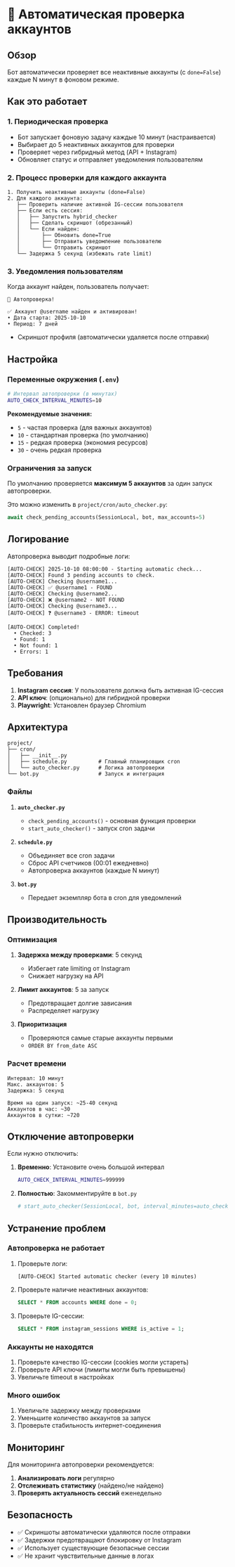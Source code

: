 # 🤖 Автоматическая проверка аккаунтов

## Обзор

Бот автоматически проверяет все неактивные аккаунты (с `done=False`) каждые N минут в фоновом режиме.

## Как это работает

### 1. **Периодическая проверка**
- Бот запускает фоновую задачу каждые 10 минут (настраивается)
- Выбирает до 5 неактивных аккаунтов для проверки
- Проверяет через гибридный метод (API + Instagram)
- Обновляет статус и отправляет уведомления пользователям

### 2. **Процесс проверки для каждого аккаунта**

```
1. Получить неактивные аккаунты (done=False)
2. Для каждого аккаунта:
   ├── Проверить наличие активной IG-сессии пользователя
   ├── Если есть сессия:
   │   ├── Запустить hybrid_checker
   │   ├── Сделать скриншот (обрезанный)
   │   └── Если найден:
   │       ├── Обновить done=True
   │       ├── Отправить уведомление пользователю
   │       └── Отправить скриншот
   └── Задержка 5 секунд (избежать rate limit)
```

### 3. **Уведомления пользователям**

Когда аккаунт найден, пользователь получает:

```
🎉 Автопроверка!

✅ Аккаунт @username найден и активирован!
• Дата старта: 2025-10-10
• Период: 7 дней
```

+ Скриншот профиля (автоматически удаляется после отправки)

## Настройка

### Переменные окружения (`.env`)

```bash
# Интервал автопроверки (в минутах)
AUTO_CHECK_INTERVAL_MINUTES=10
```

**Рекомендуемые значения:**
- `5` - частая проверка (для важных аккаунтов)
- `10` - стандартная проверка (по умолчанию)
- `15` - редкая проверка (экономия ресурсов)
- `30` - очень редкая проверка

### Ограничения за запуск

По умолчанию проверяется **максимум 5 аккаунтов** за один запуск автопроверки.

Это можно изменить в `project/cron/auto_checker.py`:

```python
await check_pending_accounts(SessionLocal, bot, max_accounts=5)
```

## Логирование

Автопроверка выводит подробные логи:

```
[AUTO-CHECK] 2025-10-10 08:00:00 - Starting automatic check...
[AUTO-CHECK] Found 3 pending accounts to check.
[AUTO-CHECK] Checking @username1...
[AUTO-CHECK] ✅ @username1 - FOUND
[AUTO-CHECK] Checking @username2...
[AUTO-CHECK] ❌ @username2 - NOT FOUND
[AUTO-CHECK] Checking @username3...
[AUTO-CHECK] ❓ @username3 - ERROR: timeout

[AUTO-CHECK] Completed!
  • Checked: 3
  • Found: 1
  • Not found: 1
  • Errors: 1
```

## Требования

1. **Instagram сессия**: У пользователя должна быть активная IG-сессия
2. **API ключ**: (опционально) для гибридной проверки
3. **Playwright**: Установлен браузер Chromium

## Архитектура

```
project/
├── cron/
│   ├── __init__.py
│   ├── schedule.py          # Главный планировщик cron
│   └── auto_checker.py      # Логика автопроверки
└── bot.py                   # Запуск и интеграция
```

### Файлы

1. **`auto_checker.py`**
   - `check_pending_accounts()` - основная функция проверки
   - `start_auto_checker()` - запуск cron задачи

2. **`schedule.py`**
   - Объединяет все cron задачи
   - Сброс API счетчиков (00:01 ежедневно)
   - Автопроверка аккаунтов (каждые N минут)

3. **`bot.py`**
   - Передает экземпляр бота в cron для уведомлений

## Производительность

### Оптимизация

1. **Задержка между проверками**: 5 секунд
   - Избегает rate limiting от Instagram
   - Снижает нагрузку на API

2. **Лимит аккаунтов**: 5 за запуск
   - Предотвращает долгие зависания
   - Распределяет нагрузку

3. **Приоритизация**
   - Проверяются самые старые аккаунты первыми
   - `ORDER BY from_date ASC`

### Расчет времени

```
Интервал: 10 минут
Макс. аккаунтов: 5
Задержка: 5 секунд

Время на один запуск: ~25-40 секунд
Аккаунтов в час: ~30
Аккаунтов в сутки: ~720
```

## Отключение автопроверки

Если нужно отключить:

1. **Временно**: Установите очень большой интервал
   ```bash
   AUTO_CHECK_INTERVAL_MINUTES=999999
   ```

2. **Полностью**: Закомментируйте в `bot.py`
   ```python
   # start_auto_checker(SessionLocal, bot, interval_minutes=auto_check_interval)
   ```

## Устранение проблем

### Автопроверка не работает

1. Проверьте логи:
   ```
   [AUTO-CHECK] Started automatic checker (every 10 minutes)
   ```

2. Проверьте наличие неактивных аккаунтов:
   ```sql
   SELECT * FROM accounts WHERE done = 0;
   ```

3. Проверьте IG-сессии:
   ```sql
   SELECT * FROM instagram_sessions WHERE is_active = 1;
   ```

### Аккаунты не находятся

1. Проверьте качество IG-сессии (cookies могли устареть)
2. Проверьте API ключи (лимиты могли быть превышены)
3. Увеличьте timeout в настройках

### Много ошибок

1. Увеличьте задержку между проверками
2. Уменьшите количество аккаунтов за запуск
3. Проверьте стабильность интернет-соединения

## Мониторинг

Для мониторинга автопроверки рекомендуется:

1. **Анализировать логи** регулярно
2. **Отслеживать статистику** (найдено/не найдено)
3. **Проверять актуальность сессий** еженедельно

## Безопасность

- ✅ Скриншоты автоматически удаляются после отправки
- ✅ Задержки предотвращают блокировку от Instagram
- ✅ Использует существующие безопасные сессии
- ✅ Не хранит чувствительные данные в логах

